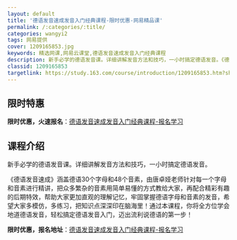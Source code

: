 ```yaml
---
layout: default
title: '德语发音速成发音入门经典课程-限时优惠-网易精品课'
permalink: /:categories/:title/
categories: wangyi2
tags: 网易提供
cover: 1209165853.jpg
keywords: 精选网课,网易云课堂,德语发音速成发音入门经典课程
description: 新手必学的德语发音课。详细讲解发音方法和技巧，一小时搞定德语发音。《德语发音速成》涵盖德语30个字母和48个音素，由唐卓
classid: 1209165853
targetlink: https://study.163.com/course/introduction/1209165853.htm?share=1&shareId=1025206652&utm_campaign=share&utm_medium=iphoneShare&utm_source=&utm_u=1025206652
---
```


## 限时特惠

**限时优惠，火速报名**：[德语发音速成发音入门经典课程-报名学习](https://study.163.com/course/introduction/1209165853.htm?share=1&shareId=1025206652&utm_campaign=share&utm_medium=iphoneShare&utm_source=&utm_u=1025206652)

## 课程介绍

新手必学的德语发音课。详细讲解发音方法和技巧，一小时搞定德语发音。



《德语发音速成》涵盖德语30个字母和48个音素，由唐卓娅老师针对每一个字母和音素进行精讲，把众多繁杂的音素用简单易懂的方式教给大家，再配合精彩有趣的后期特效，帮助大家更加直观的理解记忆，牢固掌握德语字母和音素的发音，希望大家多模仿，多练习，把知识点深深印在脑海里！通过本课程，你将全方位学会地道德语发音，轻松搞定德语发音入门，迈出流利说德语的第一步！

**限时优惠，报名地址**：[德语发音速成发音入门经典课程-报名学习](https://study.163.com/course/introduction/1209165853.htm?share=1&shareId=1025206652&utm_campaign=share&utm_medium=iphoneShare&utm_source=&utm_u=1025206652)

